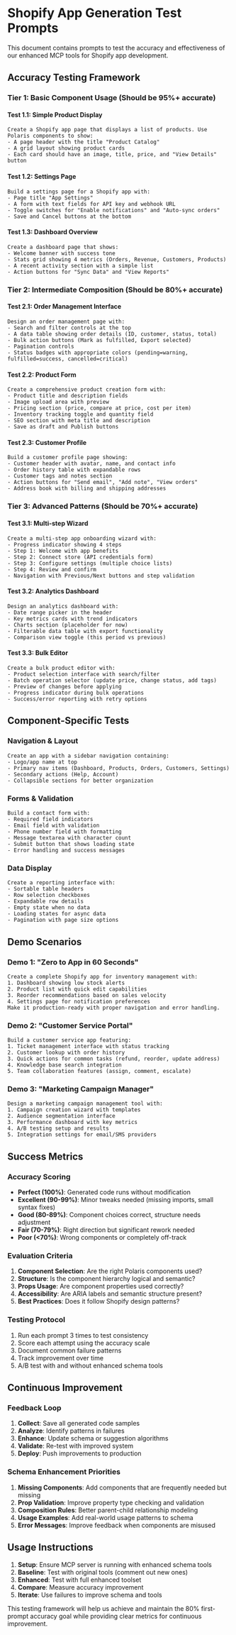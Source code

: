 # Shopify App Generation Test Prompts

This document contains prompts to test the accuracy and effectiveness of our enhanced MCP tools for Shopify app development.

## Accuracy Testing Framework

### **Tier 1: Basic Component Usage (Should be 95%+ accurate)**

#### Test 1.1: Simple Product Display

```
Create a Shopify app page that displays a list of products. Use Polaris components to show:
- A page header with the title "Product Catalog"
- A grid layout showing product cards
- Each card should have an image, title, price, and "View Details" button
```

#### Test 1.2: Settings Page

```
Build a settings page for a Shopify app with:
- Page title "App Settings"
- A form with text fields for API key and webhook URL
- Toggle switches for "Enable notifications" and "Auto-sync orders"
- Save and Cancel buttons at the bottom
```

#### Test 1.3: Dashboard Overview

```
Create a dashboard page that shows:
- Welcome banner with success tone
- Stats grid showing 4 metrics (Orders, Revenue, Customers, Products)
- A recent activity section with a simple list
- Action buttons for "Sync Data" and "View Reports"
```

### **Tier 2: Intermediate Composition (Should be 80%+ accurate)**

#### Test 2.1: Order Management Interface

```
Design an order management page with:
- Search and filter controls at the top
- A data table showing order details (ID, customer, status, total)
- Bulk action buttons (Mark as fulfilled, Export selected)
- Pagination controls
- Status badges with appropriate colors (pending=warning, fulfilled=success, cancelled=critical)
```

#### Test 2.2: Product Form

```
Create a comprehensive product creation form with:
- Product title and description fields
- Image upload area with preview
- Pricing section (price, compare at price, cost per item)
- Inventory tracking toggle and quantity field
- SEO section with meta title and description
- Save as draft and Publish buttons
```

#### Test 2.3: Customer Profile

```
Build a customer profile page showing:
- Customer header with avatar, name, and contact info
- Order history table with expandable rows
- Customer tags and notes section
- Action buttons for "Send email", "Add note", "View orders"
- Address book with billing and shipping addresses
```

### **Tier 3: Advanced Patterns (Should be 70%+ accurate)**

#### Test 3.1: Multi-step Wizard

```
Create a multi-step app onboarding wizard with:
- Progress indicator showing 4 steps
- Step 1: Welcome with app benefits
- Step 2: Connect store (API credentials form)
- Step 3: Configure settings (multiple choice lists)
- Step 4: Review and confirm
- Navigation with Previous/Next buttons and step validation
```

#### Test 3.2: Analytics Dashboard

```
Design an analytics dashboard with:
- Date range picker in the header
- Key metrics cards with trend indicators
- Charts section (placeholder for now)
- Filterable data table with export functionality
- Comparison view toggle (this period vs previous)
```

#### Test 3.3: Bulk Editor

```
Create a bulk product editor with:
- Product selection interface with search/filter
- Batch operation selector (update price, change status, add tags)
- Preview of changes before applying
- Progress indicator during bulk operations
- Success/error reporting with retry options
```

## Component-Specific Tests

### **Navigation & Layout**

```
Create an app with a sidebar navigation containing:
- Logo/app name at top
- Primary nav items (Dashboard, Products, Orders, Customers, Settings)
- Secondary actions (Help, Account)
- Collapsible sections for better organization
```

### **Forms & Validation**

```
Build a contact form with:
- Required field indicators
- Email field with validation
- Phone number field with formatting
- Message textarea with character count
- Submit button that shows loading state
- Error handling and success messages
```

### **Data Display**

```
Create a reporting interface with:
- Sortable table headers
- Row selection checkboxes
- Expandable row details
- Empty state when no data
- Loading states for async data
- Pagination with page size options
```

## Demo Scenarios

### **Demo 1: "Zero to App in 60 Seconds"**

```
Create a complete Shopify app for inventory management with:
1. Dashboard showing low stock alerts
2. Product list with quick edit capabilities
3. Reorder recommendations based on sales velocity
4. Settings page for notification preferences
Make it production-ready with proper navigation and error handling.
```

### **Demo 2: "Customer Service Portal"**

```
Build a customer service app featuring:
1. Ticket management interface with status tracking
2. Customer lookup with order history
3. Quick actions for common tasks (refund, reorder, update address)
4. Knowledge base search integration
5. Team collaboration features (assign, comment, escalate)
```

### **Demo 3: "Marketing Campaign Manager"**

```
Design a marketing campaign management tool with:
1. Campaign creation wizard with templates
2. Audience segmentation interface
3. Performance dashboard with key metrics
4. A/B testing setup and results
5. Integration settings for email/SMS providers
```

## Success Metrics

### **Accuracy Scoring**

- **Perfect (100%)**: Generated code runs without modification
- **Excellent (90-99%)**: Minor tweaks needed (missing imports, small syntax fixes)
- **Good (80-89%)**: Component choices correct, structure needs adjustment
- **Fair (70-79%)**: Right direction but significant rework needed
- **Poor (<70%)**: Wrong components or completely off-track

### **Evaluation Criteria**

1. **Component Selection**: Are the right Polaris components used?
2. **Structure**: Is the component hierarchy logical and semantic?
3. **Props Usage**: Are component properties used correctly?
4. **Accessibility**: Are ARIA labels and semantic structure present?
5. **Best Practices**: Does it follow Shopify design patterns?

### **Testing Protocol**

1. Run each prompt 3 times to test consistency
2. Score each attempt using the accuracy scale
3. Document common failure patterns
4. Track improvement over time
5. A/B test with and without enhanced schema tools

## Continuous Improvement

### **Feedback Loop**

1. **Collect**: Save all generated code samples
2. **Analyze**: Identify patterns in failures
3. **Enhance**: Update schema or suggestion algorithms
4. **Validate**: Re-test with improved system
5. **Deploy**: Push improvements to production

### **Schema Enhancement Priorities**

1. **Missing Components**: Add components that are frequently needed but missing
2. **Prop Validation**: Improve property type checking and validation
3. **Composition Rules**: Better parent-child relationship modeling
4. **Usage Examples**: Add real-world usage patterns to schema
5. **Error Messages**: Improve feedback when components are misused

## Usage Instructions

1. **Setup**: Ensure MCP server is running with enhanced schema tools
2. **Baseline**: Test with original tools (comment out new ones)
3. **Enhanced**: Test with full enhanced toolset
4. **Compare**: Measure accuracy improvement
5. **Iterate**: Use failures to improve schema and tools

This testing framework will help us achieve and maintain the 80% first-prompt accuracy goal while providing clear metrics for continuous improvement.
